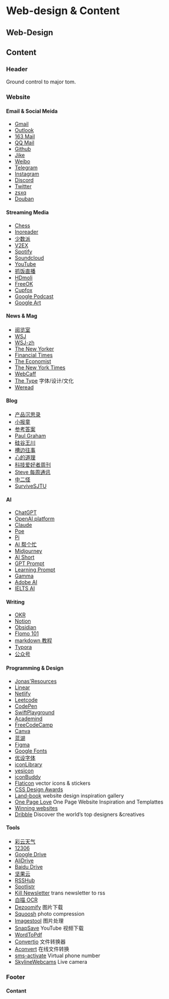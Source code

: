# Web-design & Content

## Web-Design

## Content

### Header

Ground control to major tom.

### Website

#### Email & Social Meida

- [Gmail](https://mail.google.com/)
- [Outlook](https://outlook.live.com/)
- [163 Mail](https://mail.163.com/)
- [QQ Mail](https://mail.qq.com/)
- [Github](https://github.com/)
- [Jike](https://web.okjike.com/)
- [Weibo](https://weibo.com/)
- [Telegram](https://web.telegram.org/)
- [Instagram](https://instagram.com/)
- [Discord](https://discord.com/)
- [Twitter](https://twitter.com/)
- [zsxq](https://wx.zsxq.com/)
- [Douban](https://www.douban.com/)

#### Streaming Media

- [Chess](https://www.chess.com/)
- [Inoreader](https://www.inoreader.com/)
- [少数派](https://sspai.com/)
- [V2EX](https://v2ex.com/)
- [Spotify](https://open.spotify.com/)
- [Soundcloud](https://soundcloud.com/)
- [YouTube](https://youtube.com/)
- [抓饭直播](https://www.justmi.cn/v2/)
- [HDmoli](https://www.hdmoli.com/)
- [FreeOK](https://www.freeok.vip/)
- [Cupfox](https://cupfox.app/)
- [Google Podcast](https://podcasts.google.com/)
- [Google Art](https://artsandculture.google.com/)

#### News & Mag

- [阅览室](http://readland.cn/2022)
- [WSJ](https://www.wsj.com/?mod=wsjheader_logo)
- [WSJ-zh](https://cn.wsj.com/)
- [The New Yorker](https://www.newyorker.com/)
- [Financial Times](https://www.ft.com/)
- [The Economist](https://www.economist.com/)
- [The New York Times](https://www.nytimes.com/)
- [WebCaff](https://web3caff.com/zh/)
- [The Type](https://www.thetype.com/) 字体/设计/文化
- [Weread](https://weread.qq.com/)

#### Blog

- [产品沉思录](https://pmthinking.com/)
- [小报童](https://xiaobot.net/)
- [参考答案](https://ouranswers.notion.site/cc4a6b2ab07f42dc9f636b12bca389f7?v=d3db55b11eb94c3f833815da9d6bed02)
- [Paul Graham](https://www.paulgraham.com/)
- [硅谷王川](https://chuan.us/)
- [槽边往事](https://www.hecaitou.com/)
- [心的道理](https://stephenleng.com/)
- [科技爱好者周刊](https://www.ruanyifeng.com/blog/)
- [Steve 每周通讯](https://steve.hedwig.pub/)
- [中二怪](https://witty-drum-f44.notion.site/2022-2023-9f2a990edf3243c1a85422b56c854a04)
- [SurviveSJTU](https://survivesjtu.gitbook.io/survivesjtumanual/)

#### AI

- [ChatGPT](https://chat.openai.com/chat)
- [OpenAI platform](https://platform.openai.com/overview)
- [Claude](https://claude.ai/chats)
- [Poe](https://poe.com/chatgpt)
- [Pi](https://heypi.com/talk?scr)
- [AI 帮个忙](https://aibang.run/)
- [Midjourney](https://www.midjourney.com/app/)
- [AI Short](https://newzone.top/chatgpt/?continueFlag=162e74a063e1618c4b9ff660ba4f77b0&tags=article)
- [GPT Prompt](https://gpt.candobear.com/prompt)
- [Learning Prompt](https://learningprompt.wiki/zh-Hans/)
- [Gamma](https://gamma.app/signup)
- [Adobe AI](https://podcast.adobe.com/enhance)
- [IELTS AI](https://www.essay.art/ielts)

#### Writing

- [OKR](https://www.okr.com/practice/key-result)
- [Notion](https://www.notion.so)
- [Obsidian](https://obsidian.md/)
- [Flomo 101](https://help.flomoapp.com/)
- [markdown 教程](https://markdown.com.cn/)
- [Typora](https://typora.io/)
- [公众号](https://mp.weixin.qq.com/)

#### Programming & Design

- [Jonas'Resources](https://codingheroes.io/resources/)
- [Linear](https://linear.app/)
- [Netlify](https://app.netlify.com/)
- [Leetcode](https://leetcode.cn/)
- [CodePen](https://codepen.io/)
- [SwiftPlayground](https://online.swiftplayground.run/)
- [Academind](https://academind.com/courses)
- [FreeCodeCamp](https://www.freecodecamp.org/chinese/news)
- [Canva](https://www.canva.cn/)
- [蓝湖](https://lanhuapp.com/)
- [Figma](https://www.figma.com/files/recents-and-sharing/recently-viewed?fuid=1265624861301166528)
- [Google Fonts](https://fonts.google.com/?preview.size=25)
- [优设字体](https://hao.uisdc.com/font/)
- [iconLibrary](https://iconlibrary.framer.website/)
- [yesicon](https://yesicon.app/)
- [iconBuddy](https://iconbuddy.app/)
- [Flaticon](https://www.flaticon.com/) vector icons & stickers
- [CSS Design Awards](https://cssdesignawards.com/)
- [Land-book](https://land-book.com/) website design inspiration gallery
- [One Page Love](https://onepagelove.com/) One Page Website Inspiration and Templattes
- [Winning websites](https://www.awwwards.com/websites/)
- [Dribble](https://dribbble.com/shots) Discover the world’s top designers &creatives

#### Tools

- [彩云天气](http://caiyunapp.com/h5/?lonlat=116.231204,40.22066?lonlat=116.231204,40.22066)
- [12306](https://www.12306.cn/index/index.html)
- [Google Drive](https://drive.google.com/drive/my-drive)
- [AliDrive](https://www.aliyundrive.com/drive/file/backup)
- [Baidu Drive](https://pan.baidu.com/disk/main?from=homeFlow#/index?category=all)
- [坚果云](https://www.jianguoyun.com/#/)
- [RSSHub](https://docs.rsshub.app/zh/)
- [Spotlistr](https://www.spotlistr.com/)
- [Kill Newsletter](https://kill-the-newsletter.com/) trans newsletter to rss
- [白描 OCR](https://web.baimiaoapp.com/)
- [Dezoomify](https://dezoomify.ophir.dev/) 图片下载
- [Squoosh](https://squoosh.app/) photo compression
- [Imagestool](https://imagestool.com/zh_CN/) 图片处理
- [SnapSave](https://snapsave.io/zh-cn20) YouTube 视频下载
- [WordToPdf](https://smallpdf.com/word-to-pdf)
- [Convertio](https://convertio.co/zh/) 文件转换器
- [Aconvert](https://www.aconvert.com/cn/icon/) 在线文件转换
- [sms-activate](https://sms-activate.org/getNumber) Virtual phone number
- [SkylineWebcams](https://www.skylinewebcams.com/zh/webcam/italia/lazio/roma/roma-colosseo.html) Live camera

### Footer

#### Contant
